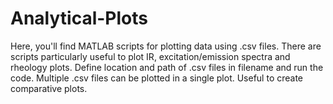 # Analytical-Plots
Here, you'll find MATLAB scripts for plotting data using .csv files. There are scripts particularly useful to plot IR, excitation/emission spectra and rheology plots.  Define location and path of .csv files in filename and run the code. Multiple .csv files can be plotted in a single plot. Useful to create comparative plots.
